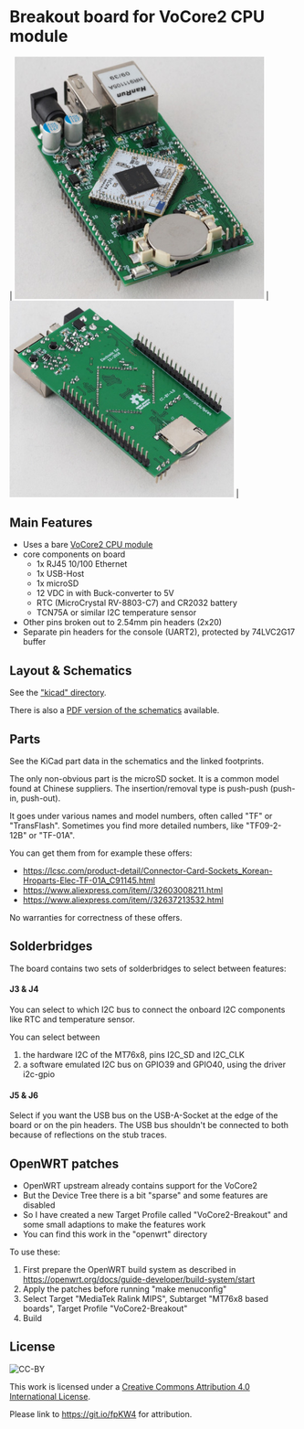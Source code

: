 Breakout board for VoCore2 CPU module
=====================================

| [<img src="https://github.com/electroniceel/vocore2-breakout/raw/master/photos/top-lowres.jpg" width=437 alt="Top side">](https://github.com/electroniceel/vocore2-breakout/raw/master/photos/top-highres.jpg) | [<img src="https://github.com/electroniceel/vocore2-breakout/raw/master/photos/bottom-lowres.jpg" width=393 alt="Bottom side">](https://github.com/electroniceel/vocore2-breakout/raw/master/photos/bottom-highres.jpg) |

Main Features
-------------

- Uses a bare [VoCore2 CPU module](https://vocore.io/v2.html)
- core components on board
  - 1x RJ45 10/100 Ethernet
  - 1x USB-Host
  - 1x microSD
  - 12 VDC in with Buck-converter to 5V
  - RTC (MicroCrystal RV-8803-C7) and CR2032 battery
  - TCN75A or similar I2C temperature sensor
- Other pins broken out to 2.54mm pin headers (2x20)
- Separate pin headers for the console (UART2), protected by 74LVC2G17 buffer

Layout & Schematics
-------------------

See the ["kicad" directory](https://github.com/electroniceel/vocore2-breakout/tree/master/kicad).

There is also a [PDF version of the schematics](https://github.com/electroniceel/vocore2-breakout/raw/master/schmatics.pdf) available.

Parts
-----

See the KiCad part data in the schematics and the linked footprints.

The only non-obvious part is the microSD socket. It is a common model found at Chinese suppliers.
The insertion/removal type is push-push (push-in, push-out).

It goes under various names and model numbers, often called "TF" or "TransFlash". Sometimes you
find more detailed numbers, like "TF09-2-12B" or "TF-01A".

You can get them from for example these offers:
- https://lcsc.com/product-detail/Connector-Card-Sockets_Korean-Hroparts-Elec-TF-01A_C91145.html
- https://www.aliexpress.com/item//32603008211.html
- https://www.aliexpress.com/item//32637213532.html

No warranties for correctness of these offers.


Solderbridges
-------------

The board contains two sets of solderbridges to select between features:

#### J3 & J4

You can select to which I2C bus to connect the onboard I2C components like RTC and temperature sensor.

You can select between 
1. the hardware I2C of the MT76x8, pins I2C_SD and I2C_CLK
2. a software emulated I2C bus on GPIO39 and GPIO40, using the driver i2c-gpio

#### J5 & J6

Select if you want the USB bus on the USB-A-Socket at the edge of the board or on the pin headers.
The USB bus shouldn't be connected to both because of reflections on the stub traces.

OpenWRT patches
---------------

- OpenWRT upstream already contains support for the VoCore2
- But the Device Tree there is a bit "sparse" and some features are disabled
- So I have created a new Target Profile called "VoCore2-Breakout" and some small adaptions to make the features work
- You can find this work in the "openwrt" directory

To use these:
1. First prepare the OpenWRT build system as described in https://openwrt.org/docs/guide-developer/build-system/start
2. Apply the patches before running "make menuconfig"
3. Select Target "MediaTek Ralink MIPS", Subtarget "MT76x8 based boards", Target Profile "VoCore2-Breakout"
4. Build

License
-------
![CC-BY](https://licensebuttons.net/l/by/4.0/88x31.png)

This work is licensed under a [Creative Commons Attribution 4.0 International License](https://creativecommons.org/licenses/by/4.0/).

Please link to https://git.io/fpKW4 for attribution.
